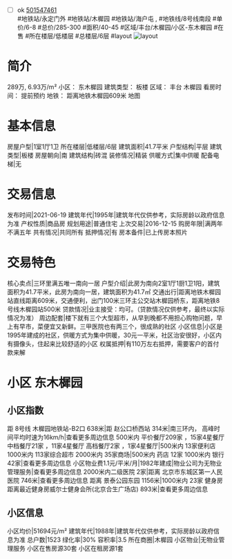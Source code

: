 - [ ] ok [501547461](https://bj.5i5j.com/ershoufang/501547461.html)  
 #地铁站/永定门外 #地铁站/木樨园 #地铁站/海户屯 ,  #地铁线/8号线南段
#单价/6-8 #总价/285-300 #面积/40-45   #区域/丰台/木樨园/小区-东木樨园 #在售 #所在楼层/低楼层 #总楼层/6层 #layout 
![layout](http://image2a.5i5j.com/bdir/layout/534ed74a01474dd895f223f9fa73bb7e.jpg_P5.jpg) 
# 简介 
 289万,  6.93万/m² 
小区： 东木樨园
建筑类型： 板楼
区域： 丰台 木樨园
看房时间： 提前预约
地铁： 距离地铁木樨园609米 地图
# 基本信息 
 房屋户型|1室1厅1卫
所在楼层|低楼层/6层
建筑面积|41.7平米
户型结构|平层
建筑类型|板楼
房屋朝向|南
建筑结构|砖混
装修情况|精装
供暖方式|集中供暖
配备电梯|无
# 交易信息 
 发布时间|2021-06-19
建筑年代|1995年|建筑年代仅供参考，实际房龄以政府信息为准
产权性质|商品房
规划用途|普通住宅
上次交易|2016-12-15
购房年限|满两年不满五年
共有情况|共同所有
抵押情况|有
房本备件|已上传房本照片
# 交易特色 
 核心卖点|三环里满五唯一南向一居
户型介绍|此房为南向2室1厅1厨1卫1阳，建筑面积为41.7平米，此房为南向一居，建筑面积为41.7㎡
交通出行|距离地铁木樨园站直线距离609米，交通便利，出门100米三环主公交站木樨园桥东，距离地铁8号线木樨园站500米
贷款情况|业主接受：均可。（贷款情况仅供参考，最终以实际情况为准）
周边配套|楼下就有三个大型超市，从早到晚都不用担心购物问题，早上有早市，菜便宜又新鲜。三甲医院也有两三个，很成熟的社区
小区信息|小区是1995年建成的社区，供暖方式为集中供暖，30元一平米，社区治安很好，小区内有摄像头，住起来比较舒适的小区
权属抵押|有110万左右抵押，需要客户的首付款来解
# 小区 东木樨园
## 小区指数 
 距 8号线 木樨园地铁站-B2口 638米|距 赵公口桥西站 314米|南三环内， 高峰时间平均时速为16km/h|查看更多周边信息
500米内 平价餐厅209家 ，15家4星餐厅
中档餐厅21家 ，11家4星餐厅
高档餐厅2家 ，1家4星餐厅|500米内 13家便利店
1000米内 113家综合超市
2000米内 35家商场|500米内 药店 12家
1000米内 银行 42家|查看更多周边信息
小区物业费1.1元/平米/月|1982年建成|物业公司为无物业管理服务|查看更多周边信息
2000米内二级医院 2家|距离 北京市东城区第一人民医院  746米|查看更多周边信息
距离 景泰公园东园 1156米|1000米内 23家 健身房
距离最近健身房威尔士健身会所(北京合生广场店) 893米|查看更多周边信息
## 小区信息 
 小区均价|51694元/m²
建筑年代|1988年|建筑年代仅供参考，实际房龄以政府信息为准
总户数|1523
绿化率|30%
容积率|3.5
所在商圈|木樨园
小区物业|无物业管理服务
小区在售房源30套
小区在租房源1套
